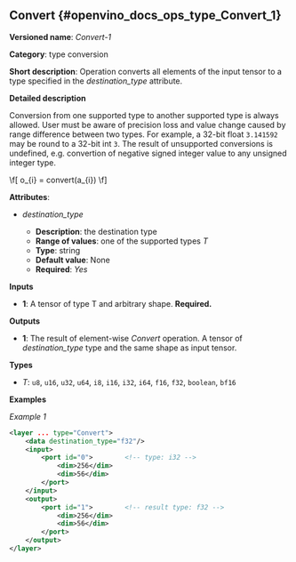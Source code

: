 ## Convert <a name="Convert"></a> {#openvino_docs_ops_type_Convert_1}

**Versioned name**: *Convert-1*

**Category**: type conversion

**Short description**: Operation converts all elements of the input tensor to a type specified in the *destination_type* attribute.

**Detailed description**

Conversion from one supported type to another supported type is always allowed. User must be aware of precision loss and value change caused by range difference between two types. For example, a 32-bit float `3.141592` may be round to a 32-bit int `3`. The result of unsupported conversions is undefined, e.g. convertion of negative signed integer value to any unsigned integer type.

\f[
o_{i} = convert(a_{i})
\f]


**Attributes**:

* *destination_type*

  * **Description**: the destination type
  * **Range of values**: one of the supported types *T*
  * **Type**: string
  * **Default value**: None
  * **Required**: *Yes*

**Inputs**

* **1**: A tensor of type T and arbitrary shape. **Required.**

**Outputs**

* **1**: The result of element-wise *Convert* operation. A tensor of *destination_type* type and the same shape as input tensor.

**Types**

* *T*: `u8`, `u16`, `u32`, `u64`, `i8`, `i16`, `i32`, `i64`, `f16`, `f32`, `boolean`, `bf16`

**Examples**

*Example 1*

```xml
<layer ... type="Convert">
    <data destination_type="f32"/>
    <input>
        <port id="0">        <!-- type: i32 -->
            <dim>256</dim>
            <dim>56</dim>
        </port>
    </input>
    <output>
        <port id="1">        <!-- result type: f32 -->
            <dim>256</dim>
            <dim>56</dim>
        </port>
    </output>
</layer>
```